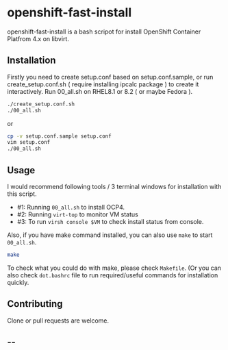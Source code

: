 # openshift-fast-install

openshift-fast-install is a bash scripot for install OpenShift Container Platfrom 4.x on libvirt. 

## Installation

Firstly you need to create setup.conf based on setup.conf.sample, or run create_setup.conf.sh ( require installing ipcalc package ) to create it interactively.
Run 00_all.sh on RHEL8.1 or 8.2 ( or maybe Fedora ).

```bash
./create_setup.conf.sh
./00_all.sh
```

or 

```bash
cp -v setup.conf.sample setup.conf
vim setup.conf
./00_all.sh
```

## Usage

I would recommend following tools / 3 terminal windows for installation with this script.

- #1: Running `00_all.sh` to install OCP4.
- #2: Running `virt-top` to monitor VM status
- #3: To run `virsh console $VM` to check install status from console.

Also, if you have make command installed, you can also use `make` to start `00_all.sh`.


```bash
make
```

To check what you could do with make, please check `Makefile`.
(Or you can also check `dot.bashrc` file to run required/useful commands for installation quickly.

## Contributing

Clone or pull requests are welcome.

--
---